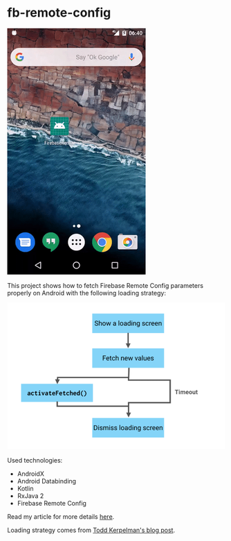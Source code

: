 # fb-remote-config

![alt text](https://github.com/ghataa/fb-remote-config/blob/master/final.gif "ScreenRecord")

This project shows how to fetch Firebase Remote Config parameters properly on Android with the following loading strategy:

![alt text](https://github.com/ghataa/fb-remote-config/blob/master/loading_strategy.png "LoadingStrategy")

Used technologies:
- AndroidX 
- Android Databinding
- Kotlin
- RxJava 2
- Firebase Remote Config

Read my article for more details [here](https://link.medium.com/Iuo71avPJV).

Loading strategy comes from [Todd Kerpelman's blog post](https://firebase.googleblog.com/2017/01/firebase-remote-config-loading.html).
